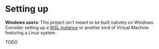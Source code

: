
# Setting up

**Windows users**: This project isn't meant to be built natively on Windows. Consider setting up a [WSL instance][WSL] or another kind of Virtual Machine featuring a Linux system.

[WSL]: https://docs.microsoft.com/en-us/windows/wsl/install-win10

TODO
